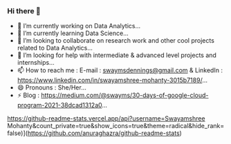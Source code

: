 ### Hi there 👋

<!--
**Swayms-stack/Swayms-stack** is a ✨ _special_ ✨ repository because its `README.md` (this file) appears on your GitHub profile.

Here are some ideas to get you started:
-->

- 🔭 I’m currently working on Data Analytics...
- 🌱 I’m currently learning Data Science...
- 👯 I’m looking to collaborate on research work and other cool projects related to Data Analytics...
- 🤔 I’m looking for help with intermediate & advanced level projects and internships...
- 📫 How to reach me : E-mail : swaymsdennings@gmail.com & LinkedIn : https://www.linkedin.com/in/swayamshree-mohanty-3015b7189/...
- 😄 Pronouns : She/Her...
- ⚡ Blog : https://medium.com/@swayms/30-days-of-google-cloud-program-2021-38dcad1312a0...

https://github-readme-stats.vercel.app/api?username=Swayamshree Mohanty&count_private=true&show_icons=true&theme=radical&hide_rank=false)](https://github.com/anuraghazra/github-readme-stats)
